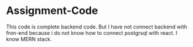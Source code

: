 # Assignment-Code
This code is complete backend code.
But I have not connect backend with fron-end because i do not know how to connect postgrsql with react. I know MERN stack.

